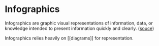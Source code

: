 # Infographics
Infographics are graphic visual representations of information, data, or knowledge intended to present information quickly and clearly. ([souce](https://en.wikipedia.org/wiki/Infographic))

Infographics relies heavily on [[diagrams]] for representation.